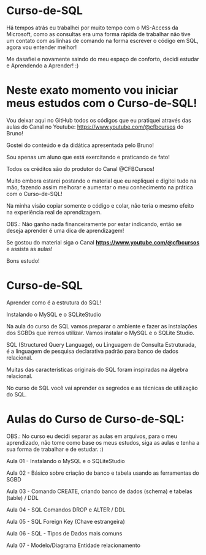 # Curso-de-SQL
Há tempos atrás eu trabalhei por muito tempo com o MS-Access da Microsoft, como as consultas era uma forma rápida de trabalhar não tive um contato com as linhas de comando na forma escrever o código em SQL, agora vou entender melhor!

Me dasafiei e novamente saindo do meu espaço de conforto, decidi estudar e Aprendendo a Aprender! :)

# Neste exato momento vou iniciar meus estudos com o Curso-de-SQL!
Vou deixar aqui no GitHub todos os códigos que eu pratiquei através das aulas do Canal no Youtube: https://www.youtube.com/@cfbcursos do Bruno!

Gostei do conteúdo e da didática apresentada pelo Bruno!

Sou apenas um aluno que está exercitando e praticando de fato!

Todos os créditos são do produtor do Canal @CFBCursos!

Muito embora estarei postando o material que eu repliquei e digitei tudo na mão, fazendo assim melhorar e aumentar o meu conhecimento na prática com o Curso-de-SQL!

Na minha visão copiar somente o código e colar, não teria o mesmo efeito na experiência real de aprendizagem.

OBS.: Não ganho nada financeiramente por estar indicando, então se deseja aprender é uma dica de aprendizagem!

Se gostou do material siga o Canal **https://www.youtube.com/@cfbcursos** e assista as aulas!

Bons estudo!

# Curso-de-SQL
Aprender como é a estrutura do SQL!

Instalando o MySQL e o SQLiteStudio

Na aula do curso de SQL vamos preparar o ambiente e fazer as instalações dos SGBDs que iremos utilizar. Vamos instalar o MySQL e o SQLite Studio.

SQL (Structured Query Language), ou Linguagem de Consulta Estruturada, é a linguagem de pesquisa declarativa padrão para banco de dados relacional.

Muitas das características originais do SQL foram inspiradas na álgebra relacional.

No curso de SQL você vai aprender os segredos e as técnicas de utilização do SQL.

# Aulas do Curso de Curso-de-SQL:

OBS.: No curso eu decidi separar as aulas em arquivos, para o meu aprendizado, não tome como base os meus estudos, siga as aulas e tenha a sua forma de trabalhar e de estudar. :)

Aula 01 - Instalando o MySQL e o SQLiteStudio

Aula 02 - Básico sobre criação de banco e tabela usando as ferramentas do SGBD

Aula 03 - Comando CREATE, criando banco de dados (schema) e tabelas (table) / DDL

Aula 04 - SQL Comandos DROP e ALTER / DDL

Aula 05 - SQL Foreign Key (Chave estrangeira)

Aula 06 - SQL - Tipos de Dados mais comuns

Aula 07 - Modelo/Diagrama Entidade relacionamento

